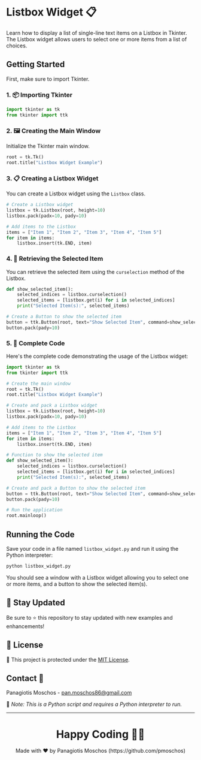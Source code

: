 # Listbox Widget 📋

Learn how to display a list of single-line text items on a Listbox in Tkinter. The Listbox widget allows users to select one or more items from a list of choices.

## Getting Started

First, make sure to import Tkinter.

### 1. 📦 **Importing Tkinter**

```python
import tkinter as tk
from tkinter import ttk
```

### 2. 🖼️ **Creating the Main Window**

Initialize the Tkinter main window.

```python
root = tk.Tk()
root.title("Listbox Widget Example")
```

### 3. 📋 **Creating a Listbox Widget**

You can create a Listbox widget using the `Listbox` class.

```python
# Create a Listbox widget
listbox = tk.Listbox(root, height=10)
listbox.pack(padx=10, pady=10)

# Add items to the Listbox
items = ["Item 1", "Item 2", "Item 3", "Item 4", "Item 5"]
for item in items:
    listbox.insert(tk.END, item)
```

### 4. 🔄 **Retrieving the Selected Item**

You can retrieve the selected item using the `curselection` method of the Listbox.

```python
def show_selected_item():
    selected_indices = listbox.curselection()
    selected_items = [listbox.get(i) for i in selected_indices]
    print("Selected Item(s):", selected_items)

# Create a Button to show the selected item
button = ttk.Button(root, text="Show Selected Item", command=show_selected_item)
button.pack(pady=10)
```

### 5. 📑 **Complete Code**

Here's the complete code demonstrating the usage of the Listbox widget:

```python
import tkinter as tk
from tkinter import ttk

# Create the main window
root = tk.Tk()
root.title("Listbox Widget Example")

# Create and pack a Listbox widget
listbox = tk.Listbox(root, height=10)
listbox.pack(padx=10, pady=10)

# Add items to the Listbox
items = ["Item 1", "Item 2", "Item 3", "Item 4", "Item 5"]
for item in items:
    listbox.insert(tk.END, item)

# Function to show the selected item
def show_selected_item():
    selected_indices = listbox.curselection()
    selected_items = [listbox.get(i) for i in selected_indices]
    print("Selected Item(s):", selected_items)

# Create and pack a Button to show the selected item
button = ttk.Button(root, text="Show Selected Item", command=show_selected_item)
button.pack(pady=10)

# Run the application
root.mainloop()
```

## Running the Code

Save your code in a file named `listbox_widget.py` and run it using the Python interpreter:

```sh
python listbox_widget.py
```

You should see a window with a Listbox widget allowing you to select one or more items, and a button to show the selected item(s).

## 📢 Stay Updated

Be sure to ⭐ this repository to stay updated with new examples and enhancements!

## 📄 License

🔐 This project is protected under the [MIT License](https://mit-license.org/).

## Contact 📧

Panagiotis Moschos - pan.moschos86@gmail.com

🔗 *Note: This is a Python script and requires a Python interpreter to run.*

---

<h1 align=center>Happy Coding 👨‍💻 </h1>

<p align="center">
  Made with ❤️ by Panagiotis Moschos (https://github.com/pmoschos)
</p>
